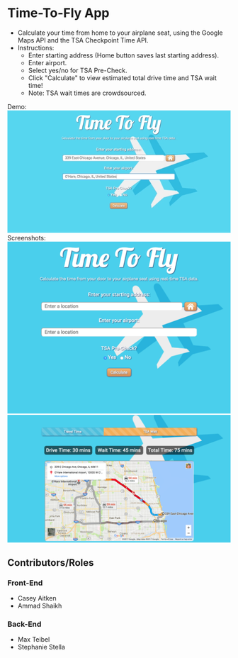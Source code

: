 
# Time-To-Fly App
* Calculate your time from home to your airplane seat, using the Google Maps API and the TSA Checkpoint Time API.
* Instructions:
	* Enter starting address (Home button saves last starting address).
	* Enter airport.
	* Select yes/no for TSA Pre-Check.
	* Click "Calculate" to view estimated total drive time and TSA wait time!
	* Note: TSA wait times are crowdsourced.

Demo:
![Gif](assets/images/timetofly.gif)
Screenshots:
![Screen Shot 1](assets/images/screenshot1.png)
![Screen Shot 2](assets/images/screenshot2.png)

## Contributors/Roles

### Front-End
* Casey Aitken
* Ammad Shaikh

### Back-End
* Max Teibel
* Stephanie Stella

